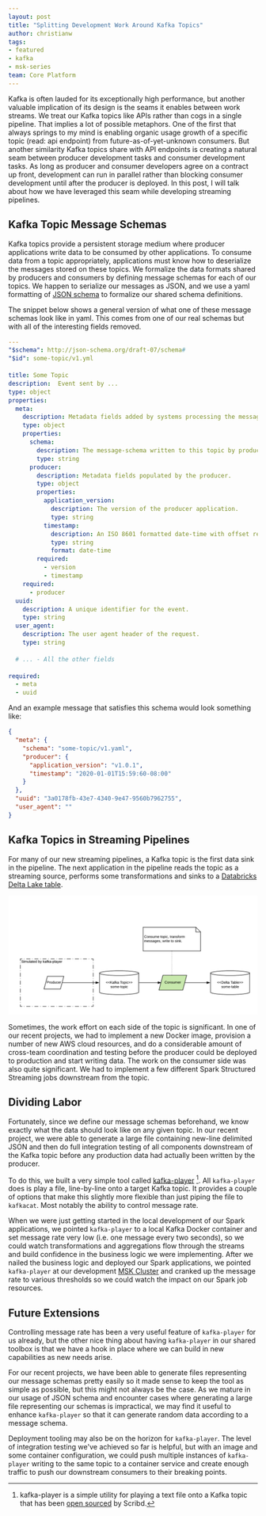 ```yaml
---
layout: post
title: "Splitting Development Work Around Kafka Topics"
author: christianw
tags:
- featured
- kafka
- msk-series
team: Core Platform
---
```



Kafka is often lauded for its exceptionally high performance, but another 
valuable implication of its design is the seams it enables between work streams. 
We treat our Kafka topics like APIs rather than cogs in a single pipeline. 
That implies a lot of possible metaphors. One of the first that always springs 
to my mind is enabling organic usage growth of a specific topic (read: api endpoint)
from future-as-of-yet-unknown consumers. But another similarity Kafka topics 
share with API endpoints is creating a natural seam between producer development 
tasks and consumer development tasks. As long as producer and consumer developers 
agree on a contract up front, development can run in parallel rather than blocking 
consumer development until after the producer is deployed. In this post, 
I will talk about how we have leveraged this seam while developing streaming pipelines.

## Kafka Topic Message Schemas

Kafka topics provide a persistent storage medium where producer applications write 
data to be consumed by other applications. To consume data from a topic appropriately, 
applications must know how to deserialize the messages stored on these topics. 
We formalize the data formats shared by producers and consumers by defining message 
schemas for each of our topics. We happen to serialize our messages as JSON, 
and we use a yaml formatting of [JSON schema](https://json-schema.org/) to formalize our shared schema definitions.

The snippet below shows a general version of what one of these message schemas look like in yaml. 
This comes from one of our real schemas but with all of the interesting fields removed.

```yaml
---
"$schema": http://json-schema.org/draft-07/schema#
"$id": some-topic/v1.yml

title: Some Topic
description:  Event sent by ...
type: object
properties:
  meta:
    description: Metadata fields added by systems processing the message.
    type: object
    properties:
      schema:
        description: The message-schema written to this topic by producers.
        type: string
      producer:
        description: Metadata fields populated by the producer.
        type: object
        properties:
          application_version:
            description: The version of the producer application.
            type: string
          timestamp:
            description: An ISO 8601 formatted date-time with offset representing the time when the event was handled by the producer. E.g. 2020-01-01T15:59:60-08:00.
            type: string
            format: date-time
        required:
          - version
          - timestamp
    required:
      - producer
  uuid:
    description: A unique identifier for the event.
    type: string
  user_agent:
    description: The user agent header of the request.
    type: string    

  # ... - All the other fields 

required:
  - meta
  - uuid
```

And an example message that satisfies this schema would look something like:

```json
{
  "meta": {
    "schema": "some-topic/v1.yaml",
    "producer": {
      "application_version": "v1.0.1",
      "timestamp": "2020-01-01T15:59:60-08:00"
    }
  },
  "uuid": "3a0178fb-43e7-4340-9e47-9560b7962755",
  "user_agent": ""
}
```

## Kafka Topics in Streaming Pipelines

For many of our new streaming pipelines, a Kafka topic is the first data sink in the pipeline. 
The next application in the pipeline reads the topic as a streaming source, performs some transformations 
and sinks to a [Databricks Delta Lake table](https://databricks.com/product/delta-lake-on-databricks).

![Streaming Pipeline](/post-images/2020-03-kafka-series/kafka-player-flow.png)

Sometimes, the work effort on each side of the topic is significant. In one of our recent projects,
we had to implement a new Docker image, provision a number of new AWS cloud resources, and do a 
considerable amount of cross-team coordination and testing before the 
producer could be deployed to production and start writing data. The work on the consumer side 
was also quite significant. We had to implement a few different Spark Structured 
Streaming jobs downstream from the topic.

## Dividing Labor

Fortunately, since we define our message schemas beforehand, we know exactly what the data should look like 
on any given topic. In our recent project, we were able to generate a large file 
containing new-line delimited JSON and then do full integration testing of all components downstream
of the Kafka topic before any production data had actually been written by the producer.

To do this, we built a very simple tool called [kafka-player](https://github.com/scribd/kafka-player) [^1].
All `kafka-player` does is play a file, line-by-line onto a target Kafka topic. It provides a couple of options
that make this slightly more flexible than just piping the file to `kafkacat`. Most notably the ability to control 
message rate. 

When we were just getting started in the local development of our Spark applications, we pointed 
`kafka-player` to a local Kafka Docker container and set message rate 
very low (i.e. one message every two seconds), so we could watch transformations and aggregations 
flow through the streams and build confidence in the business logic we were implementing.
After we nailed the business logic and deployed our Spark applications, we pointed `kafka-player` at our 
development [MSK Cluster](https://aws.amazon.com/msk/) and cranked up the message rate
to various thresholds so we could watch the impact on our Spark job resources.

## Future Extensions

Controlling message rate has been a very useful feature of `kafka-player` for us already, but the
other nice thing about having `kafka-player` in our shared toolbox is that we have a hook in place where we can
build in new capabilities as new needs arise. 

For our recent projects, we have been able to generate files
representing our message schemas pretty easily so it made sense to keep the tool
as simple as possible, but this might not always be the case. 
As we mature in our usage of JSON schema and encounter cases where generating a large file representing our
schemas is impractical, we may find it useful to enhance `kafka-player` so that it can generate random data
according to a message schema.

Deployment tooling may also be on the horizon for `kafka-player`. The level of integration testing 
we've achieved so far is helpful, but with an image and some container configuration, 
we could push multiple instances of `kafka-player` writing to the same topic to a container 
service and create enough traffic to push our downstream consumers to their breaking points.


[^1]: kafka-player is a simple utility for playing a text file onto a Kafka topic that has been [open sourced](https://github.com/scribd/kafka-player) by Scribd.



